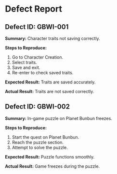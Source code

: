 # Defect Report

## Defect ID: GBWI-001

**Summary:** Character traits not saving correctly.

**Steps to Reproduce:**
1. Go to Character Creation.
2. Select traits.
3. Save and exit.
4. Re-enter to check saved traits.

**Expected Result:** Traits are saved accurately.

**Actual Result:** Traits are not saved correctly.

## Defect ID: GBWI-002

**Summary:** In-game puzzle on Planet Bunbun freezes.

**Steps to Reproduce:**
1. Start the quest on Planet Bunbun.
2. Reach the puzzle section.
3. Attempt to solve the puzzle.

**Expected Result:** Puzzle functions smoothly.

**Actual Result:** Game freezes during the puzzle.
